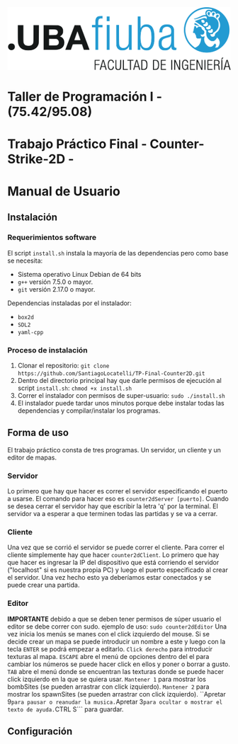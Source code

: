 <img src='img/logo_fiuba.png?raw=true'>

# Taller de Programación I - (75.42/95.08)
# Trabajo Práctico Final - Counter-Strike-2D -

# Manual de Usuario

## Instalación
### Requerimientos software
El script `install.sh` instala la mayoría de las dependencias pero como base se necesita:
- Sistema operativo Linux Debian de 64 bits
- `g++` versión 7.5.0 o mayor.
- `git` versión 2.17.0 o mayor.

Dependencias instaladas por el instalador:
- `box2d`
- `SDL2`
- `yaml-cpp`

### Proceso de instalación
1. Clonar el repositorio: `git clone https://github.com/SantiagoLocatelli/TP-Final-Counter2D.git`
2. Dentro del directorio principal hay que darle permisos de ejecución al script `install.sh`: `chmod +x install.sh`
3. Correr el instalador con permisos de super-usuario: `sudo ./install.sh` 
4. El instalador puede tardar unos minutos porque debe instalar todas las dependencias y compilar/instalar los programas.

## Forma de uso
El trabajo práctico consta de tres programas. Un servidor, un cliente y un editor de mapas.
### Servidor
Lo primero que hay que hacer es correr el servidor especificando el puerto a usarse. El comando para hacer eso es `counter2dServer [puerto]`. Cuando se desea cerrar el servidor hay que escribir la letra 'q' por la terminal. El servidor va a esperar a que terminen todas las partidas y se va a cerrar.
### Cliente
Una vez que se corrió el servidor se puede correr el cliente. Para correr el cliente simplemente hay que hacer `counter2dClient`.
Lo primero que hay que hacer es ingresar la IP del dispositivo que está corriendo el servidor ("localhost" si es nuestra propia PC) y luego el puerto especificado al crear el servidor. Una vez hecho esto ya deberíamos estar conectados y se puede crear una partida.
### Editor
**IMPORTANTE** debido a que se deben tener permisos de súper usuario el editor se debe correr con sudo.
ejemplo de uso: `sudo counter2dEditor`
Una vez inicia los menús se manes con el click izquierdo del mouse.
Si se decide crear un mapa se puede introducir un nombre a este y luego con la tecla ```ENTER``` se podrá empezar a editarlo.
```Click derecho``` para introducir texturas al mapa.
```ESCAPE``` abre el menú de opciones dentro del el para cambiar los números se puede hacer click en ellos y poner o borrar a gusto.
```TAB``` abre el menú donde se encuentran las texturas donde se puede hacer click izquierdo en la que se quiera usar.
```Mantener 1``` para mostrar los bombSites (se pueden arrastrar con click izquierdo).
```Mantener 2``` para mostrar los spawnSites (se pueden arrastrar con click izquierdo).
``Apretar 9``` para pausar o reanudar la musica.
```Apretar 3``` para ocultar o mostrar el texto de ayuda.
```CTRL S``` para guardar.



## Configuración

